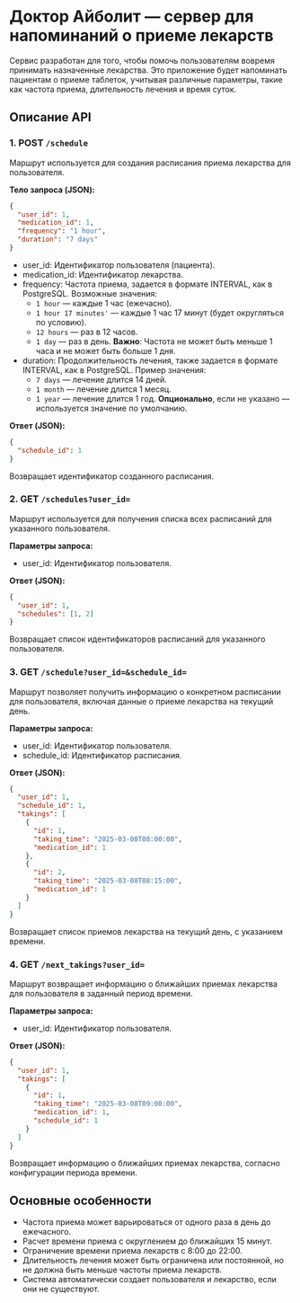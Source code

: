 # Доктор Айболит — сервер для напоминаний о приеме лекарств

Сервис разработан для того, чтобы помочь пользователям вовремя принимать назначенные лекарства. Это приложение будет напоминать пациентам о приеме таблеток, учитывая различные параметры, такие как частота приема, длительность лечения и время суток.

## Описание API

### 1. POST `/schedule`

Маршрут используется для создания расписания приема лекарства для пользователя.

**Тело запроса (JSON):**

```json
{
  "user_id": 1,
  "medication_id": 1,
  "frequency": "1 hour",
  "duration": "7 days"
}
```

- user_id: Идентификатор пользователя (пациента).
- medication_id: Идентификатор лекарства.
- frequency: Частота приема, задается в формате INTERVAL, как в PostgreSQL. Возможные значения:
  - `1 hour` — каждые 1 час (ежечасно).
  - `1 hour 17 minutes'` — каждые 1 час 17 минут (будет округляться по условию).
  - `12 hours` — раз в 12 часов.
  - `1 day` — раз в день.
  **Важно**: Частота не может быть меньше 1 часа и не может быть больше 1 дня.
- duration: Продолжительность лечения, также задается в формате INTERVAL, как в PostgreSQL. Пример значения:
  - `7 days` — лечение длится 14 дней.
  - `1 month` — лечение длится 1 месяц.
  - `1 year` — лечение длится 1 год.
  **Опционально**, если не указано — используется значение по умолчанию.

**Ответ (JSON):**

```json
{
  "schedule_id": 1
}
```

Возвращает идентификатор созданного расписания.

### 2. GET `/schedules?user_id=`

Маршрут используется для получения списка всех расписаний для указанного пользователя.

**Параметры запроса:**

- user_id: Идентификатор пользователя.

**Ответ (JSON):**

```json
{
  "user_id": 1,
  "schedules": [1, 2]
}
```

Возвращает список идентификаторов расписаний для указанного пользователя.

### 3. GET `/schedule?user_id=&schedule_id=`

Маршрут позволяет получить информацию о конкретном расписании для пользователя, включая данные о приеме лекарства на текущий день.

**Параметры запроса:**

- user_id: Идентификатор пользователя.
- schedule_id: Идентификатор расписания.

**Ответ (JSON):**

```json
{
  "user_id": 1,
  "schedule_id": 1,
  "takings": [
    {
      "id": 1,
      "taking_time": "2025-03-08T08:00:00",
      "medication_id": 1
    },
    {
      "id": 2,
      "taking_time": "2025-03-08T08:15:00",
      "medication_id": 1
    }
  ]
}
```

Возвращает список приемов лекарства на текущий день, с указанием времени.

### 4. GET `/next_takings?user_id=`

Маршрут возвращает информацию о ближайших приемах лекарства для пользователя в заданный период времени.

**Параметры запроса:**

- user_id: Идентификатор пользователя.

**Ответ (JSON):**

```json
{
  "user_id": 1,
  "takings": [
    {
      "id": 1,
      "taking_time": "2025-03-08T09:00:00",
      "medication_id": 1,
      "schedule_id": 1
    }
  ]
}
```

Возвращает информацию о ближайших приемах лекарства, согласно конфигурации периода времени.

## Основные особенности

- Частота приема может варьироваться от одного раза в день до ежечасного.
- Расчет времени приема с округлением до ближайших 15 минут.
- Ограничение времени приема лекарств с 8:00 до 22:00.
- Длительность лечения может быть ограничена или постоянной, но не должна быть меньше частоты приема лекарств.
- Система автоматически создает пользователя и лекарство, если они не существуют.
